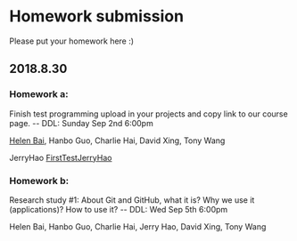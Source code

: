Homework submission
====================================================================================
Please put your homework here :)

## 2018.8.30

### Homework a:

Finish test programming upload in your projects and copy link to our course page.  -- DDL: Sunday Sep 2nd 6:00pm

[Helen Bai](https://github.com/HelenBai2002Tong/Cesium/blob/master/HelenBaiEXER1.py), Hanbo Guo, Charlie Hai, David Xing, Tony Wang

JerryHao [FirstTestJerryHao](https://github.com/JerryHao2001/HAO/blob/master/IB/HW/FirstTestJerryHao)

### Homework b:

Research study #1: About Git and GitHub, what it is? Why we use it (applications)? How to use it?   -- DDL: Wed Sep 5th 6:00pm

Helen Bai, Hanbo Guo, Charlie Hai, Jerry Hao, David Xing, Tony Wang


